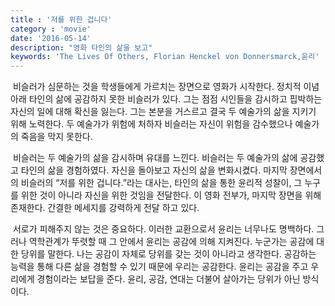 ```yaml
---
title : '저를 위한 겁니다'
category : 'movie'
date: '2016-05-14'
description: "영화 타인의 삶을 보고"
keywords: 'The Lives Of Others, Florian Henckel von Donnersmarck,윤리'
---
```

&nbsp;비슬러가 심문하는 것을 학생들에게 가르치는 장면으로 영화가 시작한다. 정치적 이념아래 타인의 삶에 공감하지 못한 비슬러가 있다. 그는 점점 시인들을 감시하고 핍박하는 자신의 일에 대해 확신을 잃는다. 그는 본분을 거스르고 결국 두 예술가의 삶을 지키기 위해 노력한다. 두 예술가가 위험에 처하자 비슬러는 자신이 위험을 감수했으나 예술가의 죽음을 막지 못한다.

&nbsp;비슬러는 두 예술가의 삶을 감시하며 유대를 느낀다. 비슬러는 두 예술가의 삶에 공감했고 타인의 삶을 경험하였다. 자신을 돌아보고 자신의 삶을 변화시켰다. 마지막 장면에서의 비슬러의 “저를 위한 겁니다.”라는 대사는, 타인의 삶을 통한 윤리적 성찰이, 그 누구를 위한 것이 아니라 자신을 위한 것임을 전달한다. 이 영화 전부가, 마지막 장면을 위해 존재한다. 간결한 메세지를 강력하게 전달 하고 있다.

&nbsp;서로가 피해주지 않는 것은 중요하다. 이러한 교환으로서 윤리는 너무나도 명백하다. 그러나 역학관계가 뚜렷할 때 그 안에서 윤리는 공감에 의해 지켜진다. 누군가는 공감에 대한 당위를 말한다. 나는 공감이 자체로 당위를 갖는 것이 아니라고 생각한다. 공감하는 능력을 통해 다른 삶을 경험할 수 있기 때문에 우리는 공감한다. 윤리는 공감을 주고 우리에게 경험이라는 보답을 준다. 윤리, 공감, 연대는 더불어 살아가는 당위가 아닌 방식이다.
